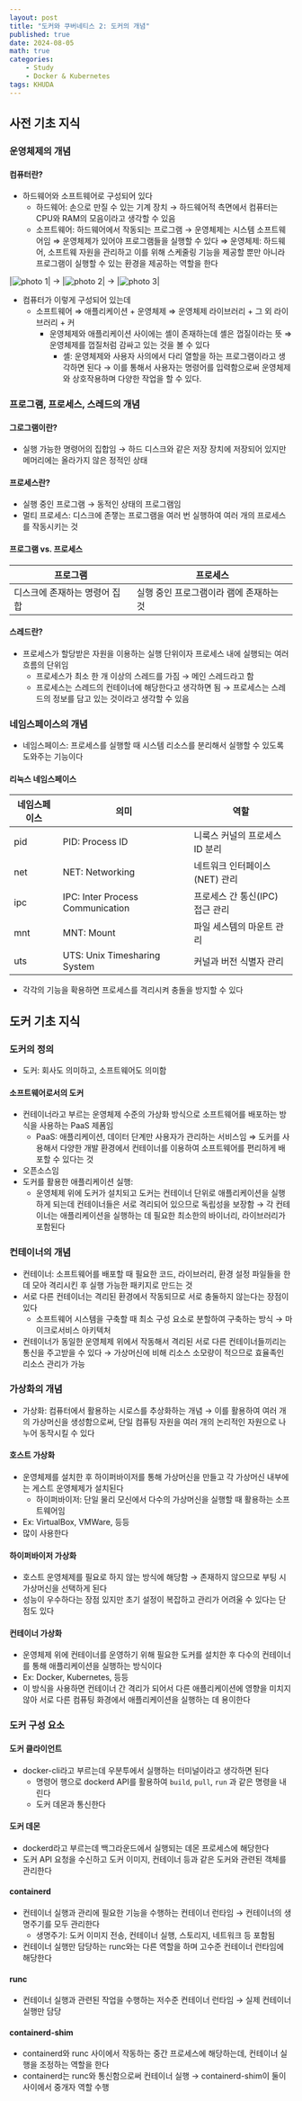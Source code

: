 ```yaml
---
layout: post
title: "도커와 쿠버네티스 2: 도커의 개념"
published: true
date: 2024-08-05
math: true
categories: 
    - Study
    - Docker & Kubernetes
tags: KHUDA
---
```


## 사전 기초 지식
### 운영체제의 개념
#### 컴퓨터란?
- 하드웨어와 소프트웨어로 구성되어 있다
	- 하드웨어: 손으로 만질 수 있는 기계 장치 → 하드웨어적 측면에서 컴퓨터는 CPU와 RAM의 모음이라고 생각할 수 있음
	- 소프트웨어: 하드웨어에서 작동되는 프로그램 → 운영체제는 시스템 소프트웨어임 ⇒ 운영체제가 있어야 프로그램들을 실행할 수 있다 
	⇒ 운영체제: 하드웨어, 소프트웨 자원을 관리하고 이를 위해 스케줄링 기능을 제공할 뿐만 아니라 프로그램이 실행할 수 있는 환경을 제공하는 역할을 한다
	
|![photo 1](/assets/img/posts/docker2/img1.png)| → |![photo 2](/assets/img/posts/docker2/img2.png)| → |![photo 3](/assets/img/posts/docker2/img3.png)|

- 컴퓨터가 이렇게 구성되어 있는데
	- 소프트웨어 ⇒ 애플리케이션 + 운영체제 ⇒ 운영체제 라이브러리 + 그 외 라이브러리 + 커
		- 운영체제와 애플리케이션 사이에는 셸이 존재하는데 셸은 껍질이라는 뜻 ⇒ 운영체제를 껍질처럼 감싸고 있는 것을 볼 수 있다
			- 셸: 운영체제와 사용자 사의에서 다리 열할을 하는 프로그램이라고 생각하면 된다 → 이를 통해서 사용자는 명령어를 입력함으로써 운영체제와 상호작용하며 다양한 작업을 할 수 있다.
			
### 프로그램, 프로세스, 스레드의 개념
#### 그로그램이란?
- 실행 가능한 명령어의 집합임 → 하드 디스크와 같은 저장 장치에 저장되어 있지만 메머리에는 올라가지 않은 정적인 상태
#### 프로세스란?
- 실행 중인 프로그램 → 동적인 상태의 프로그램임
- 멀티 프로세스: 디스크에 존쟇는 프로그램을 여러 번 실행하여 여러 개의 프로세스를 작동시키는 것
#### 프로그램 vs. 프로세스

| 프로그램             | 프로세스                   |
| ---------------- | ---------------------- |
| 디스크에 존재하는 명령어 집합 | 실행 중인 프로그램이라 램에 존재하는 것 |

#### 스레드란?
- 프로세스가 할당받은 자원을 이용하는 실행 단위이자 프로세스 내에 실행되는 여러 흐름의 단위임
	- 프로세스가 최소 한 개 이상의 스레드를 가짐 → 메인 스레드라고 함 
	- 프로세스는 스레드의 컨테이너에 해당한다고 생각하면 됨 → 프로세스는 스레드의 정보를 담고 있는 것이라고 생각할 수 있음

### 네임스페이스의 개념
- 네임스페이스: 프로세스를 실행할 때 시스템 리소스를 분리해서 실행할 수 있도록 도와주는 기능이다

#### 리눅스 네임스페이스

| 네임스페이스 | 의미                               | 역할                   |
| ------ | -------------------------------- | -------------------- |
| pid    | PID: Process ID                  | 니룩스 커널의 프로세스 ID 분리   |
| net    | NET: Networking                  | 네트워크 인터페이스(NET) 관리   |
| ipc    | IPC: Inter Process Communication | 프로세스 간 통신(IPC) 접근 관리 |
| mnt    | MNT: Mount                       | 파일 세스템의 마운트 관리       |
| uts    | UTS: Unix Timesharing System     | 커널과 버전 식별자 관리        |

- 각각의 기능을 확용하면 프로세스를 격리시켜 충돌을 방지할 수 있다

## 도커 기초 지식
### 도커의 정의
- 도커: 회사도 의미하고, 소프트웨어도 의미함
#### 소프트웨어로서의 도커
- 컨테이너라고 부르는 운영체제 수준의 가상화 방식으로 소프트웨어를 배포하는 방식을 사용하는 PaaS 제폼임
	- PaaS: 애플리케이션, 데이터 단계만 사용자가 관리하는 서비스임 ⇒ 도커를 사용해서 다양한 개발 환경에서 컨테이너를 이용하여 소프트웨어를 편리하게 배포할 수 있다는 것
- 오픈소스임
- 도커를 활용한 애플리케이션 실행:
	- 운영체제 위에 도커가 설치되고 도커는 컨테이너 단위로 애플리케이션을 실행하게 되는데 컨테이너들은 서로 격리되어 있으므로 독립성을 보장함 → 각 컨테이너는 애플리케이션을 실행하는 데 필요한 최소한의 바이너리, 라이브러리가 포함된다

### 컨테이너의 개념
- 컨테이너: 소프트웨어를 배포할 때 필요한 코드, 라이브러리, 환경 설정 파일들을 한 데 모아 격리시킨 후 실행 가능한 패키지로 만드는 것
- 서로 다른 컨테이너는 격리된 환경에서 작동되므로 서로 충둘하지 않는다는 장점이 있다
	- 소프트웨어 시스템을 구축할 때 최소 구성 요소로 분할하여 구축하는 방식 → 마이크로서비스 아키텍처
- 컨테이너가 동일한 운영체제 위에서 작동해서 격리된 서로 다른 컨테이너들끼리는 통신을 주고받을 수 있다 → 가상머신에 비해 리소스 소모량이 적으므로 효율족인 리소스 관리가 가능

### 가상화의 개념
- 가상화: 컴퓨터에서 활용하는 시로스를 추상화하는 개념 → 이를 활용하여 여러 개의 가상머신을 생성함으로써, 단일 컴퓨팅 자원을 여러 개의 논리적인 자원으로 나누어 동작시킬 수 있다
#### 호스트 가상화
- 운영체제를 설치한 후 하이퍼바이저를 통해 가상머신을 만들고 각 가상머신 내부에는 게스트 운영체제가 설치된다
	- 하이퍼바이저: 단일 물리 모신에서 다수의 가상머신을 실행할 때 활용하는 소프트웨어임
- Ex: VirtualBox, VMWare, 등등
- 많이 사용한다
#### 하이퍼바이저 가상화
- 호스트 운영체제를 필요로 하지 않는 방식에 해당함 → 존재하지 않으므로 부팅 시 가상머신을 선택하게 된다
- 성능이 우수하다는 장점 있지만 초기 설정이 복잡하고 관리가 어려울 수 있다는 단점도 있다
#### 컨테이너 가상화
- 운영체제 위에 컨테이너를 운영하기 위해 필요한 도커를 설치한 후 다수의 컨테이너를 통해 애플리케이션을 실행하는 방식이다
- Ex: Docker, Kubernetes, 등등
- 이 방식을 사용하면 컨테이너 간 격리가 되어서 다른 애플리케이션에 영향을 미치지 않아 서로 다른 컴퓨팅 화경에서 애플리케이션을 실행하는 데 용이한다

### 도커 구성 요소
#### 도커 클라이언트
- docker-cli라고 부르는데 우분투에서 실행하는 터미널이라고 생각하면 된다
	- 명령어 행으로 dockerd API를 활용하여 `build`, `pull`, `run` 과 같은 명령을 내린다
	- 도커 데몬과 통신한다
#### 도커 데몬
- dockerd라고 부르는데 백그라운드에서 실행되는 데몬 프로세스에 해당한다
- 도커 API 요청을 수신하고 도커 이미지, 컨테이너 등과 같은 도커와 관련된 객체를 관리한다
#### containerd
- 컨테이너 실행과 관리에 필요한 기능을 수행하는 컨테이너 런타임 → 컨테이너의 생명주기를 모두 관리한다
	- 생명주기: 도커 이미지 전송, 컨테이너 실행, 스토리지, 네트워크 등 포함됨
- 컨테이너 실행만 담당하는 runc와는 다른 역할을 하며 고수준 컨테이너 런타임에 해당한다
#### runc
- 컨테이너 실행과 관련된 작업을 수행하는 저수준 컨테이너 런타임 → 실제 컨테이너 실행만 담당
#### containerd-shim
- containerd와 runc 사이에서 작동하는 중간 프로세스에 해당하는데, 컨테이너 실행을 조정하는 역할을 한다
- containerd는 runc와 통신함으로써 컨테이너 실행 → containerd-shim이 둘이 사이에서 중개자 역할 수행